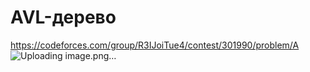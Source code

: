 # AVL-дерево
https://codeforces.com/group/R3IJoiTue4/contest/301990/problem/A
![Uploading image.png…]()

